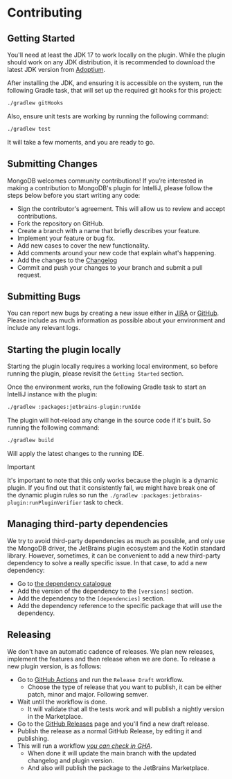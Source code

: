 # Contributing

## Getting Started

You'll need at least the JDK 17 to work locally on the plugin. While the plugin should
work on any JDK distribution, it is recommended to download the latest JDK version from
[Adoptium](https://adoptium.net/).

After installing the JDK, and ensuring it is accessible on the system, run the following
Gradle task, that will set up the required git hooks for this project:

```sh
./gradlew gitHooks
```

Also, ensure unit tests are working by running the following command:

```sh
./gradlew test
```

It will take a few moments, and you are ready to go.

## Submitting Changes

MongoDB welcomes community contributions! If you’re interested in making a contribution to MongoDB's plugin for
IntelliJ,
please follow the steps below before you start writing any code:

- Sign the contributor's agreement. This will allow us to review and accept contributions.
- Fork the repository on GitHub.
- Create a branch with a name that briefly describes your feature.
- Implement your feature or bug fix.
- Add new cases to cover the new functionality.
- Add comments around your new code that explain what's happening.
- Add the changes to the [Changelog](CHANGELOG.md)
- Commit and push your changes to your branch and submit a pull request.

## Submitting Bugs

You can report new bugs by creating a new issue either in [JIRA](https://jira.mongodb.org/projects/INTELLIJ/issues/) or
[GitHub](https://github.com/mongodb-js/intellij/issues). Please include as much information as possible about your
environment and include any relevant logs.

## Starting the plugin locally

Starting the plugin locally requires a working local environment, so before running the
plugin, please revisit the `Getting Started` section.

Once the environment works, run the following Gradle task to start an IntelliJ instance
with the plugin:

```sh
./gradlew :packages:jetbrains-plugin:runIde
```

The plugin will hot-reload any change in the source code if it's built. So running the
following command:

```sh
./gradlew build
```

Will apply the latest changes to the running IDE.

> [!IMPORTANT]
> It's important to note that this only works because the plugin is a dynamic plugin.
> If you find out that it consistently fail, we might have break one of the dynamic plugin
> rules so run the `./gradlew :packages:jetbrains-plugin:runPluginVerifier` task to check.

## Managing third-party dependencies

We try to avoid third-party dependencies as much as possible, and only use the MongoDB driver,
the JetBrains plugin ecosystem and the Kotlin standard library. However, sometimes, it can be
convenient to add a new third-party dependency to solve a really specific issue. In that case, to
add a new dependency:

* Go to [the dependency catalogue](https://github.com/mongodb-js/intellij/blob/main/gradle/libs.versions.toml)
* Add the version of the dependency to the `[versions]` section.
* Add the dependency to the `[dependencies]` section.
* Add the dependency reference to the specific package that will use the dependency.

## Releasing

We don't have an automatic cadence of releases. We plan new releases, implement the
features and then release when we are done. To release a new plugin version, is as follows:

* Go to [GitHub Actions](https://github.com/mongodb-js/intellij/actions) and run the `Release Draft` workflow.
    * Choose the type of release that you want to publish, it can be either patch, minor and major. Following semver.
* Wait until the workflow is done.
    * It will validate that all the tests work and will publish a nightly version in the Marketplace.
* Go to the [GitHub Releases](https://github.com/mongodb-js/intellij/releases) page and you'll find a new draft release.
* Publish the release as a normal GitHub Release, by editing it and publishing.
* This will run a workflow _[you can check in GHA](https://github.com/mongodb-js/intellij/actions)_.
    * When done it will update the main branch with the updated changelog and plugin version.
    * And also will publish the package to the JetBrains Marketplace.
